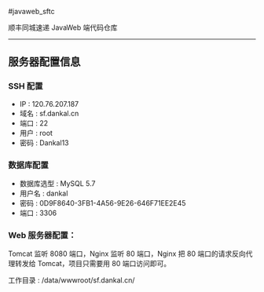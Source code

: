 #javaweb_sftc

顺丰同城速递 JavaWeb 端代码仓库

---

## 服务器配置信息

### SSH 配置
- IP : 120.76.207.187
- 域名 : sf.dankal.cn
- 端口 : 22
- 用户 : root
- 密码 : Dankal13

### 数据库配置
- 数据库选型 : MySQL 5.7 
- 用户名 : dankal
- 密码 : 0D9F8640-3FB1-4A56-9E26-646F71EE2E45
- 端口 : 3306

### Web 服务器配置：

Tomcat 监听 8080 端口，Nginx 监听 80 端口，Nginx 把 80 端口的请求反向代理转发给 Tomcat，项目只需要用 80 端口访问即可。
    
工作目录 : /data/wwwroot/sf.dankal.cn/
    